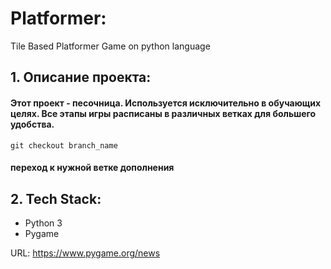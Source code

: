 # Platformer: 

Tile Based Platformer Game on python language

## 1. Описание проекта:

#### Этот проект - песочница. Используется исключительно в обучающих целях. Все этапы игры расписаны в различных ветках для большего удобства. 

```
git checkout branch_name 
```
#### переход к нужной ветке дополнения

## 2. Tech Stack:

- Python 3
- Pygame

URL: [https://www.pygame.org/news ](https://www.pygame.org/news)
